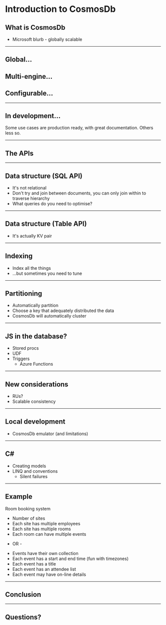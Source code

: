 # Introduction to CosmosDb

## What is CosmosDb

* Microsoft blurb - globally scalable

---

## Global...

## Multi-engine...

## Configurable...

---

## In development...

Some use cases are production ready, with great documentation. Others less so.

---

## The APIs

---

## Data structure (SQL API)

* It's not relational
* Don't try and join between documents, you can only join within to traverse hierarchy
* What queries do you need to optimise?

---

## Data structure (Table API)

* It's actually KV pair

---

## Indexing

* Index all the things
* ...but sometimes you need to tune

---

## Partitioning

* Automatically partition
* Choose a key that adequately distributed the data
* CosmosDb will automatically cluster

---

## JS in the database?

* Stored procs
* UDF
* Triggers
  * Azure Functions  

---

## New considerations

* RUs?
* Scalable consistency

---

## Local development

* CosmosDb emulator (and limitations)

---

## C#

* Creating models
* LINQ and conventions
  * Silent failures 

---

## Example

Room booking system

* Number of sites
* Each site has multiple employees
* Each site has multiple rooms
* Each room can have multiple events
- OR -
* Events have their own collection
* Each event has a start and end time (fun with timezones)
* Each event has a title
* Each event has an attendee list
* Each event may have on-line details

---

## Conclusion

---

## Questions?
  
